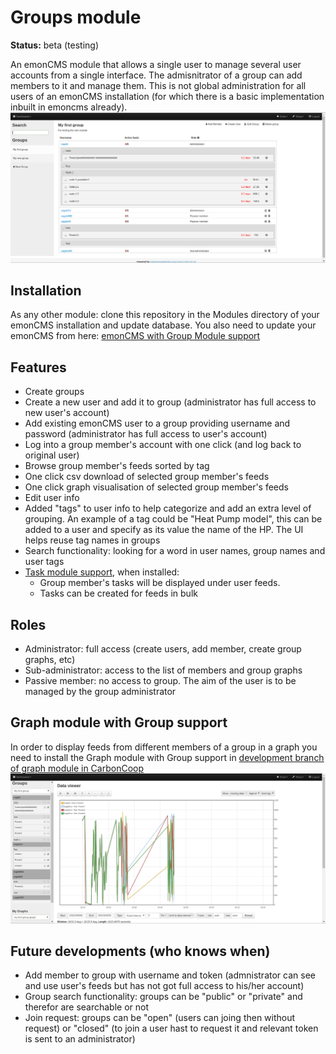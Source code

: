 # Groups module

**Status:** beta (testing)

An emonCMS module that allows a single user to manage several user accounts from a single interface. The admisnitrator of a group can add members to it and manage them. 
This is not global administration for all users of an emonCMS installation (for which there is a basic implementation inbuilt in emoncms already).
![groups_snap_shot.png](files/groups_snap_shot.png)

## Installation
As any other module: clone this repository in the Modules directory of your emonCMS installation and update database.
You also need to update your emonCMS from here: [emonCMS with Group Module support](https://github.com/carboncoop/emoncms/tree/user_tags)


## Features
- Create groups
- Create a new user and add it to group (administrator has full access to new user's account)
- Add existing emonCMS user to a group providing username and password  (administrator has full access to user's account)
- Log into a group member's account with one click (and log back to original user)
- Browse group member's feeds sorted by tag
- One click csv download of selected group member's feeds
- One click graph visualisation of selected group member's feeds
- Edit user info
- Added "tags" to user info to help categorize and add an extra level of grouping. An example of a tag could be "Heat Pump model", this can be added to a user and specify as its value the name of the HP. The UI helps reuse tag names in groups
- Search functionality: looking for a word in user names, group names and user tags
- [Task module support](https://github.com/carboncoop/task), when installed:
	- Group member's tasks will be displayed under user feeds. 
	- Tasks can be created for feeds in bulk

## Roles
- Administrator: full access (create users, add member, create group graphs, etc)
- Sub-administrator: access to the list of members and group graphs
- Passive member: no access to group. The aim of the user is to be managed by the group administrator

## Graph module with Group support
In order to display feeds from different members of a group in a graph you need to install the Graph module with Group support in [development branch of graph module in CarbonCoop](https://github.com/carboncoop/graph/tree/develop)
![groups_snap_shot2.png](files/groups_snap_shot2.png)


## Future developments (who knows when)
- Add member to group with username and token (admnistrator can see and use user's feeds but has not got full access to his/her account)
- Group search functionality: groups can be "public" or "private" and therefor are searchable or not
- Join request: groups can be "open" (users can joing then without request) or "closed" (to join a user hast to request it and relevant token is sent to an administrator)